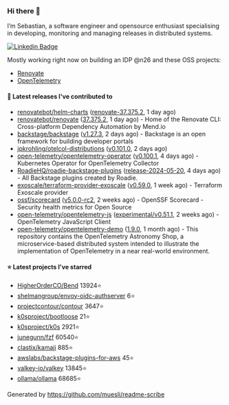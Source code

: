 ### Hi there 👋

I’m Sebastian, a software engineer and opensource enthusiast specialising in developing, monitoring and managing releases in distributed systems.    

[![Linkedin Badge](https://img.shields.io/badge/-LinkedIn-blue?style=flat&logo=Linkedin&logoColor=white&link=https://www.linkedin.com/in/sebastian-poxhofer/)](https://www.linkedin.com/in/sebastian-poxhofer/)

Mostly working right now on building an IDP @n26 and these OSS projects:
- [Renovate](https://github.com/renovatebot/renovate)
- [OpenTelemetry](https://github.com/open-telemetry)



#### 🚀 Latest releases I've contributed to

- [renovatebot/helm-charts](https://github.com/renovatebot/helm-charts) ([renovate-37.375.2](https://github.com/renovatebot/helm-charts/releases/tag/renovate-37.375.2), 1 day ago)
- [renovatebot/renovate](https://github.com/renovatebot/renovate) ([37.375.2](https://github.com/renovatebot/renovate/releases/tag/37.375.2), 1 day ago) - Home of the Renovate CLI: Cross-platform Dependency Automation by Mend.io
- [backstage/backstage](https://github.com/backstage/backstage) ([v1.27.3](https://github.com/backstage/backstage/releases/tag/v1.27.3), 2 days ago) - Backstage is an open framework for building developer portals
- [jpkrohling/otelcol-distributions](https://github.com/jpkrohling/otelcol-distributions) ([v0.101.0](https://github.com/jpkrohling/otelcol-distributions/releases/tag/v0.101.0), 2 days ago)
- [open-telemetry/opentelemetry-operator](https://github.com/open-telemetry/opentelemetry-operator) ([v0.100.1](https://github.com/open-telemetry/opentelemetry-operator/releases/tag/v0.100.1), 4 days ago) - Kubernetes Operator for OpenTelemetry Collector
- [RoadieHQ/roadie-backstage-plugins](https://github.com/RoadieHQ/roadie-backstage-plugins) ([release-2024-05-20](https://github.com/RoadieHQ/roadie-backstage-plugins/releases/tag/release-2024-05-20), 4 days ago) - All Backstage plugins created by Roadie.
- [exoscale/terraform-provider-exoscale](https://github.com/exoscale/terraform-provider-exoscale) ([v0.59.0](https://github.com/exoscale/terraform-provider-exoscale/releases/tag/v0.59.0), 1 week ago) - Terraform Exoscale provider
- [ossf/scorecard](https://github.com/ossf/scorecard) ([v5.0.0-rc2](https://github.com/ossf/scorecard/releases/tag/v5.0.0-rc2), 2 weeks ago) - OpenSSF Scorecard - Security health metrics for Open Source
- [open-telemetry/opentelemetry-js](https://github.com/open-telemetry/opentelemetry-js) ([experimental/v0.51.1](https://github.com/open-telemetry/opentelemetry-js/releases/tag/experimental/v0.51.1), 2 weeks ago) - OpenTelemetry JavaScript Client
- [open-telemetry/opentelemetry-demo](https://github.com/open-telemetry/opentelemetry-demo) ([1.9.0](https://github.com/open-telemetry/opentelemetry-demo/releases/tag/1.9.0), 1 month ago) - This repository contains the OpenTelemetry Astronomy Shop, a microservice-based distributed system intended to illustrate the implementation of OpenTelemetry in a near real-world environment.

#### ⭐ Latest projects I've starred

- [HigherOrderCO/Bend](https://github.com/HigherOrderCO/Bend) 13924⭐
- [shelmangroup/envoy-oidc-authserver](https://github.com/shelmangroup/envoy-oidc-authserver) 6⭐
- [projectcontour/contour](https://github.com/projectcontour/contour) 3647⭐
- [k0sproject/bootloose](https://github.com/k0sproject/bootloose) 21⭐
- [k0sproject/k0s](https://github.com/k0sproject/k0s) 2921⭐
- [junegunn/fzf](https://github.com/junegunn/fzf) 60540⭐
- [clastix/kamaji](https://github.com/clastix/kamaji) 885⭐
- [awslabs/backstage-plugins-for-aws](https://github.com/awslabs/backstage-plugins-for-aws) 45⭐
- [valkey-io/valkey](https://github.com/valkey-io/valkey) 13845⭐
- [ollama/ollama](https://github.com/ollama/ollama) 68685⭐



Generated by https://github.com/muesli/readme-scribe
